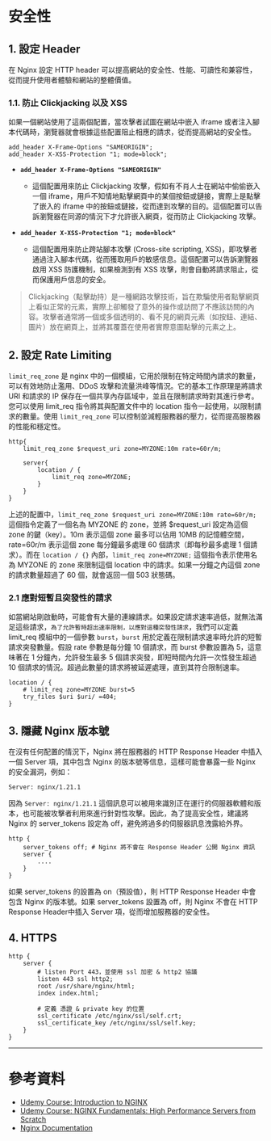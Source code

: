 # 安全性

## **1. 設定 Header**

在 Nginx 設定 HTTP header 可以提高網站的安全性、性能、可讀性和兼容性，從而提升使用者體驗和網站的整體價值。

### **1.1. 防止 Clickjacking 以及 XSS**

如果一個網站使用了這兩個配置，當攻擊者試圖在網站中嵌入 iframe 或者注入腳本代碼時，瀏覽器就會根據這些配置阻止相應的請求，從而提高網站的安全性。

```nginx
add_header X-Frame-Options "SAMEORIGIN"; 
add_header X-XSS-Protection "1; mode=block";
```

* **`add_header X-Frame-Options "SAMEORIGIN"`**
    * 這個配置用來防止 Clickjacking 攻擊，假如有不肖人士在網站中偷偷嵌入一個 iframe，用戶不知情地點擊網頁中的某個按鈕或鏈接，實際上是點擊了嵌入的 iframe 中的按鈕或鏈接，從而達到攻擊的目的。這個配置可以告訴瀏覽器在同源的情況下才允許嵌入網頁，從而防止 Clickjacking 攻擊。

* **`add_header X-XSS-Protection "1; mode=block"`**
    * 這個配置用來防止跨站腳本攻擊 (Cross-site scripting, XSS)，即攻擊者通過注入腳本代碼，從而獲取用戶的敏感信息。這個配置可以告訴瀏覽器啟用 XSS 防護機制，如果檢測到有 XSS 攻擊，則會自動將請求阻止，從而保護用戶信息的安全。

>Clickjacking（點擊劫持）是一種網路攻擊技術，旨在欺騙使用者點擊網頁上看似正常的元素，實際上卻觸發了意外的操作或訪問了不應該訪問的內容。攻擊者通常將一個或多個透明的、看不見的網頁元素（如按鈕、連結、圖片）放在網頁上，並將其覆蓋在使用者實際意圖點擊的元素之上。

## **2. 設定 Rate Limiting**

`limit_req_zone` 是 nginx 中的一個模組，它用於限制在特定時間內請求的數量，可以有效地防止濫用、DDoS 攻擊和流量洪峰等情況。它的基本工作原理是將請求 URI 和請求的 IP 保存在一個共享內存區域中，並且在限制請求時對其進行參考。您可以使用 limit_req 指令將其與配置文件中的 location 指令一起使用，以限制請求的數量。使用 `limit_req_zone` 可以控制並減輕服務器的壓力，從而提高服務器的性能和穩定性。

```nginx
http{
    limit_req_zone $request_uri zone=MYZONE:10m rate=60r/m;

    server{
        location / {
            limit_req zone=MYZONE;
        }
    }
}
```

上述的配置中，`limit_req_zone $request_uri zone=MYZONE:10m rate=60r/m;` 這個指令定義了一個名為 MYZONE 的 zone，並將 $request_uri 設定為這個 zone 的鍵（key）。10m 表示這個 zone 最多可以佔用 10MB 的記憶體空間，rate=60r/m 表示這個 zone 每分鐘最多處理 60 個請求（即每秒最多處理 1 個請求）。而在 `location / {}` 內部，`limit_req zone=MYZONE;` 這個指令表示使用名為 MYZONE 的 zone 來限制這個 location 中的請求。如果一分鐘之內這個 zone 的請求數量超過了 60 個，就會返回一個 503 狀態碼。

### **2.1 應對短暫且突發性的請求**
如當網站剛啟動時，可能會有大量的連線請求。如果設定請求速率過低，就無法滿足這些請求，`為了允許暫時超出速率限制，以應對這種突發性請求`，我們可以定義 limit_req 模組中的一個參數 `burst`，`burst` 用於定義在限制請求速率時允許的短暫請求突發數量。假設 rate 參數是每分鐘 10 個請求，而 burst 參數設置為 5，這意味著在 1 分鐘內，允許發生最多 5 個請求突發，即短時間內允許一次性發生超過 10 個請求的情況。超過此數量的請求將被延遲處理，直到其符合限制速率。

```nginx
location / {
    # limit_req zone=MYZONE burst=5
    try_files $uri $uri/ =404;
}
```


## **3. 隱藏 Nginx 版本號**

在沒有任何配置的情況下，Nginx 將在服務器的 HTTP Response Header 中插入一個 Server 項，其中包含 Nginx 的版本號等信息，這樣可能會暴露一些 Nginx 的安全漏洞，例如：
```console
Server: nginx/1.21.1
```
因為 `Server: nginx/1.21.1` 這個訊息可以被用來識別正在運行的伺服器軟體和版本，也可能被攻擊者利用來進行針對性攻擊。因此，為了提高安全性，建議將 Nginx 的 server_tokens 設定為 off，避免將過多的伺服器訊息洩露給外界。

```nginx
http {
    server_tokens off; # Nginx 將不會在 Response Header 公開 Nginx 資訊
    server {
        ....
    }
}
```

如果 server_tokens 的設置為 on（預設值），則 HTTP Response Header 中會包含 Nginx 的版本號。如果 server_tokens 設置為 off，則 Nginx 不會在 HTTP Response Header中插入 Server 項，從而增加服務器的安全性。

## **4. HTTPS**

```nginx
http {
    server {
        # listen Port 443，並使用 ssl 加密 & http2 協議    
        listen 443 ssl http2;
        root /usr/share/nginx/html;
        index index.html;   

        # 定義 憑證 & private key 的位置
        ssl_certificate /etc/nginx/ssl/self.crt;
        ssl_certificate_key /etc/nginx/ssl/self.key;
    }
}

```


---

# 參考資料
* [Udemy Course: Introduction to NGINX](https://www.udemy.com/course/nginx-crash-course/)
* [Udemy Course: NGINX Fundamentals: High Performance Servers from Scratch](https://www.udemy.com/course/nginx-fundamentals/)
* [Nginx Documentation](https://nginx.org/en/docs/http/ngx_http_core_module.html)